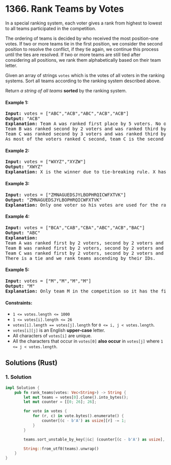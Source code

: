 # 1366. Rank Teams by Votes
In a special ranking system, each voter gives a rank from highest to lowest to all teams participated in the competition.

The ordering of teams is decided by who received the most position-one votes. If two or more teams tie in the first position, we consider the second position to resolve the conflict, if they tie again, we continue this process until the ties are resolved. If two or more teams are still tied after considering all positions, we rank them alphabetically based on their team letter.

Given an array of strings `votes` which is the votes of all voters in the ranking systems. Sort all teams according to the ranking system described above.

Return *a string of all teams* **sorted** by the ranking system.

#### Example 1:
<pre>
<strong>Input:</strong> votes = ["ABC","ACB","ABC","ACB","ACB"]
<strong>Output:</strong> "ACB"
<strong>Explanation:</strong> Team A was ranked first place by 5 voters. No other team was voted as first place so team A is the first team.
Team B was ranked second by 2 voters and was ranked third by 3 voters.
Team C was ranked second by 3 voters and was ranked third by 2 voters.
As most of the voters ranked C second, team C is the second team and team B is the third.
</pre>

#### Example 2:
<pre>
<strong>Input:</strong> votes = ["WXYZ","XYZW"]
<strong>Output:</strong> "XWYZ"
<strong>Explanation:</strong> X is the winner due to tie-breaking rule. X has same votes as W for the first position but X has one vote as second position while W doesn't have any votes as second position.
</pre>

#### Example 3:
<pre>
<strong>Input:</strong> votes = ["ZMNAGUEDSJYLBOPHRQICWFXTVK"]
<strong>Output:</strong> "ZMNAGUEDSJYLBOPHRQICWFXTVK"
<strong>Explanation:</strong> Only one voter so his votes are used for the ranking.
</pre>

#### Example 4:
<pre>
<strong>Input:</strong> votes = ["BCA","CAB","CBA","ABC","ACB","BAC"]
<strong>Output:</strong> "ABC"
<strong>Explanation:</strong>
Team A was ranked first by 2 voters, second by 2 voters and third by 2 voters.
Team B was ranked first by 2 voters, second by 2 voters and third by 2 voters.
Team C was ranked first by 2 voters, second by 2 voters and third by 2 voters.
There is a tie and we rank teams ascending by their IDs.
</pre>

#### Example 5:
<pre>
<strong>Input:</strong> votes = ["M","M","M","M"]
<strong>Output:</strong> "M"
<strong>Explanation:</strong> Only team M in the competition so it has the first rank.
</pre>

#### Constraints:
* `1 <= votes.length <= 1000`
* `1 <= votes[i].length <= 26`
* `votes[i].length == votes[j].length` for `0 <= i, j < votes.length`.
* `votes[i][j]` is an English **upper-case** letter.
* All characters of `votes[i]` are unique.
* All the characters that occur in `votes[0]` **also occur** in `votes[j]` where `1 <= j < votes.length`.

## Solutions (Rust)

### 1. Solution
```Rust
impl Solution {
    pub fn rank_teams(votes: Vec<String>) -> String {
        let mut teams = votes[0].clone().into_bytes();
        let mut counter = [[0; 26]; 26];

        for vote in votes {
            for (r, c) in vote.bytes().enumerate() {
                counter[(c - b'A') as usize][r] -= 1;
            }
        }

        teams.sort_unstable_by_key(|&c| (counter[(c - b'A') as usize], c));

        String::from_utf8(teams).unwrap()
    }
}
```
